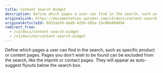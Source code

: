 ```yaml
---
title: Content Search Widget
description: Define which pages a user can find in the search, such as specific product or content pages.
originalLink: https://documentation.spryker.com/v3/docs/content-search-widget
originalArticleId: 8d32da50-dad9-4256-b95a-15c06b49d894
redirect_from:
  - /v3/docs/content-search-widget
  - /v3/docs/en/content-search-widget
---
```


Define which pages a user can find in the search, such as specific product or content pages. Pages you don't wish to be found can be excluded from the search, like the imprint or contact pages. They will appear as auto-suggest flyouts below the search box.

